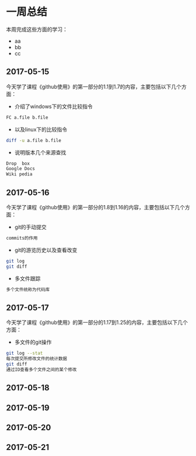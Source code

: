 # 一周总结
本周完成这些方面的学习：
* aa
* bb
* cc
## 2017-05-15
今天学了课程《github使用》的第一部分的1.1到1.7的内容，主要包括以下几个方面：
* 介绍了windows下的文件比较指令
```bash
FC a.file b.file
```
* 以及linux下的比较指令
```bash
diff -u a.file b.file
```
* 说明版本几个来源查找
```bash
Drop  box 
Google Docs
Wiki pedia
```
## 2017-05-16
今天学了课程《github使用》的第一部分的1.8到1.16的内容，主要包括以下几个方面：
* git的手动提交
```bash
commits的作用
```
* git的游览历史以及查看改变
```bash
git log
git diff
```
* 多文件跟踪
```bash
多个文件统称为代码库
```
## 2017-05-17
今天学了课程《github使用》的第一部分的1.17到1.25的内容，主要包括以下几个方面：
* 多文件的git操作
```bash
git log --stat
每次提交所修改文件的统计数据
git diff
通过ID查看多个文件之间的某个修改
```

## 2017-05-18
## 2017-05-19
## 2017-05-20
## 2017-05-21
